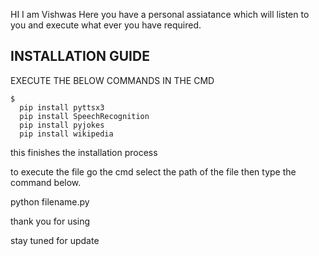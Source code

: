   HI I am Vishwas Here you have a personal assiatance which will listen to you and execute what ever you have required.
  
  INSTALLATION GUIDE
  ----------------------
  
  EXECUTE THE BELOW COMMANDS IN THE CMD
  <pre><code>$ 
  pip install pyttsx3
  pip install SpeechRecognition
  pip install pyjokes
  pip install wikipedia
</code></pre>
  
  this finishes the installation process
  
  to execute the file go the cmd select the path of the file then type the command below.
  
  python filename.py
  
  thank you for using
  
  stay tuned for update
  
  
